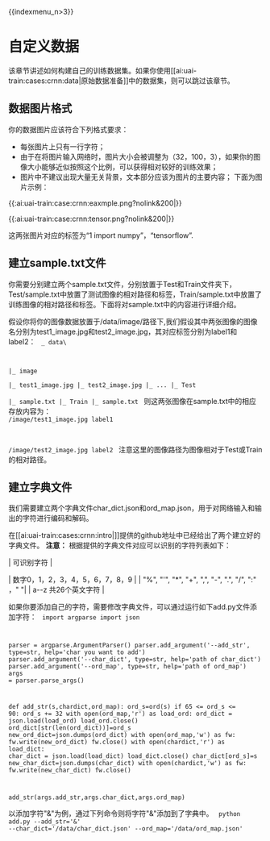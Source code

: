 {{indexmenu_n>3}}

# 自定义数据
该章节讲述如何构建自己的训练数据集。如果你使用[[ai:uai-train:cases:crnn:data|原始数据准备]]中的数据集，则可以跳过该章节。

## 数据图片格式

你的数据图片应该符合下列格式要求：
  * 每张图片上只有一行字符；
  * 由于在将图片输入网络时，图片大小会被调整为（32，100，3），如果你的图像大小能够近似按照这个比例，可以获得相对较好的训练效果；
  * 图片中不建议出现大量无关背景，文本部分应该为图片的主要内容；
下面为图片示例：

{{:ai:uai-train:case:crnn:eaxmple.png?nolink&200|}}

{{:ai:uai-train:case:crnn:tensor.png?nolink&200|}}

这两张图片对应的标签为“1 import numpy”，“tensorflow”.

## 建立sample.txt文件

你需要分别建立两个sample.txt文件，分别放置于Test和Train文件夹下，Test/sample.txt中放置了测试图像的相对路径和标签，Train/sample.txt中放置了训练图像的相对路径和标签。下面将对sample.txt中的内容进行详细介绍。

假设你将你的图像数据放置于/data/image/路径下,我们假设其中两张图像的图像名分别为test1\_image.jpg和test2\_image.jpg，其对应标签分别为label1和label2：
<code>
\_ data\

   |_ image\
     |_ test1_image.jpg
     |_ test2_image.jpg
     |_ ...
   |_ Test\
     |_ sample.txt
   |_ Train
     |_ sample.txt
</code>
则这两张图像在sample.txt中的相应存放内容为：
<code>
/image/test1_image.jpg  label1

/image/test2_image.jpg  label2
</code>
注意这里的图像路径为图像相对于Test或Train的相对路径。

## 建立字典文件
我们需要建立两个字典文件char\_dict.json和ord\_map.json，用于对网络输入和输出的字符进行编码和解码。

在[[ai:uai-train:cases:crnn:intro|]]提供的github地址中已经给出了两个建立好的字典文件。
**注意：** 根据提供的字典文件对应可以识别的字符列表如下：

| 可识别字符                                                |

| 数字0，1，2，3，4，5，6，7，8，9                                |
| "%",  "'",  "*",  "+",  ",",  "-",  ".",  "/",  ":"  ，" "|
| a--z 共26个英文字符                                        |

如果你要添加自己的字符，需要修改字典文件，可以通过运行如下add.py文件添加字符：
<code>
import argparse
import json

parser = argparse.ArgumentParser()
parser.add_argument('--add_str', type=str, help='char you want to add')
parser.add_argument('--char_dict', type=str, help='path of char_dict')
parser.add_argument('--ord_map', type=str, help='path of ord_map')
args = parser.parse_args()

def add_str(s,chardict,ord_map):
    ord_s=ord(s)
    if  65 <= ord_s <= 90:
        ord_s += 32
    with open(ord_map,'r') as load_ord:
         ord_dict = json.load(load_ord)
         load_ord.close()
    ord_dict[str(len(ord_dict))]=ord_s
    new_ord_dict=json.dumps(ord_dict)
    with open(ord_map,'w') as fw:
         fw.write(new_ord_dict)
         fw.close()
    with open(chardict,'r') as load_dict:
         char_dict = json.load(load_dict)
         load_dict.close()
    char_dict[ord_s]=s
    new_char_dict=json.dumps(char_dict)
    with open(chardict,'w') as fw:
         fw.write(new_char_dict)
         fw.close()
		 
add_str(args.add_str,args.char_dict,args.ord_map)
</code>

以添加字符"&"为例，通过下列命令则将字符"&"添加到了字典中。
<code>
python  add.py --add_str='&' --char_dict='/data/char_dict.json'  --ord_map='/data/ord_map.json'
</code>
